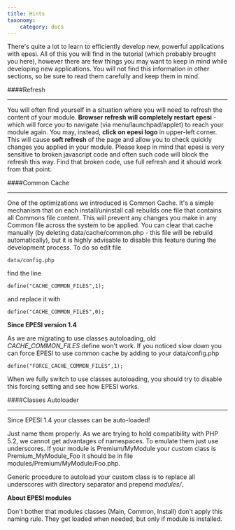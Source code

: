 ```yaml
---
title: Hints
taxonomy:
    category: docs
---
```


There's quite a lot to learn to efficiently develop new, powerful applications with epesi. All of this you will find in the tutorial (which probably brought you here), however there are few things you may want to keep in mind while developing new applications. You will not find this information in other sections, so be sure to read them carefully and keep them in mind.

####Refresh
___

You will often find yourself in a situation where you will need to refresh the content of your module. **Browser refresh will completely restart epesi** - which will force you to navigate (via menu/launchpad/applet) to reach your module again. You may, instead, **click on epesi logo** in upper-left corner. This will cause **soft refresh** of the page and allow you to check quickly changes you applied in your module. Please keep in mind that epesi is very sensitive to broken javascript code and often such code will block the refresh this way. Find that broken code, use full refresh and it should work from that point.

####Common Cache
___

One of the optimizations we introduced is Common Cache. It's a simple mechanism that on each install/uninstall call rebuilds one file that contains all Commons file content. This will prevent any changes you make in any Common file across the system to be applied. You can clear that cache manually (by deleting data/cache/common.php - this file will be rebuild automatically), but it is highly advisable to disable this feature during the development process. To do so edit file

	data/config.php

find the line

	define("CACHE_COMMON_FILES",1);

and replace it with

	define("CACHE_COMMON_FILES",0);

**Since EPESI version 1.4**

As we are migrating to use classes autoloading, old _CACHE_COMMON_FILES_ define won't work. If you noticed slow down you can force EPESI to use common cache by adding to your data/config.php

	define("FORCE_CACHE_COMMON_FILES",1);

When we fully switch to use classes autoloading, you should try to disable this forcing setting and see how EPESI works.

####Classes Autoloader
___

Since EPESI 1.4 your classes can be auto-loaded!

Just name them properly. As we are trying to hold compatibility with PHP 5.2, we cannot get advantages of namespaces. To emulate them just use underscores. If your module is Premium/MyModule your custom class is Premium_MyModule_Foo it should be in file modules/Premium/MyModule/Foo.php.

Generic procedure to autoload your custom class is to replace all underscores with directory separator and prepend _modules/_.

**About EPESI modules**

Don't bother that modules classes (Main, Common, Install) don't apply this naming rule. They get loaded when needed, but only if module is installed.


